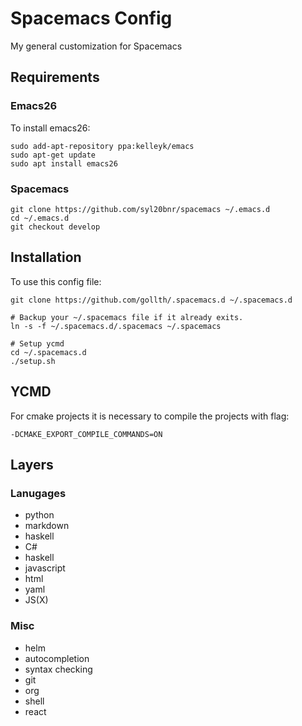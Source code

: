 # Spacemacs Config
My general customization for Spacemacs


## Requirements
### Emacs26
To install emacs26:
```
sudo add-apt-repository ppa:kelleyk/emacs
sudo apt-get update
sudo apt install emacs26

```
### Spacemacs
```
git clone https://github.com/syl20bnr/spacemacs ~/.emacs.d
cd ~/.emacs.d
git checkout develop
```
## Installation
To use this config file:
```
git clone https://github.com/gollth/.spacemacs.d ~/.spacemacs.d

# Backup your ~/.spacemacs file if it already exits.
ln -s -f ~/.spacemacs.d/.spacemacs ~/.spacemacs 

# Setup ycmd
cd ~/.spacemacs.d
./setup.sh
```

## YCMD
For cmake projects it is necessary to compile the projects with flag:
```
-DCMAKE_EXPORT_COMPILE_COMMANDS=ON
``` 
## Layers

### Lanugages
- python
- markdown
- haskell
- C#
- haskell
- javascript
- html
- yaml
- JS(X)
    

### Misc
- helm
- autocompletion
- syntax checking
- git
- org
- shell
- react

